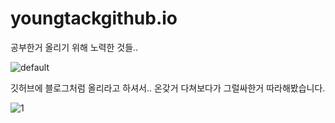 # youngtackgithub.io

공부한거 올리기 위해 노력한 것들..

<div>

![default](https://user-images.githubusercontent.com/45065552/48903172-218e0880-ee9e-11e8-94d6-508fb39e4047.JPG)

깃허브에 블로그처럼 올리라고 하셔서.. 온갖거 다쳐보다가 그럴싸한거 따라해봤습니다.
  
<img>![1](https://user-images.githubusercontent.com/45065552/48903188-2bb00700-ee9e-11e8-8020-3241fcb8cb80.JPG)</img>

</div>
